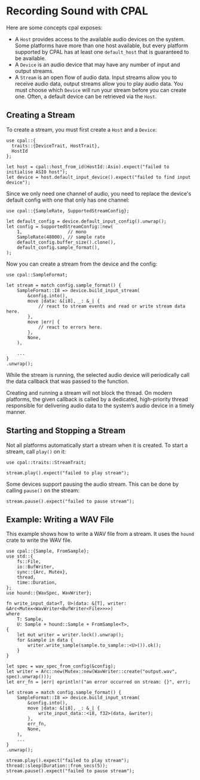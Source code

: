 # Recording Sound with CPAL

Here are some concepts cpal exposes:

- A `Host` provides access to the available audio devices on the system.
  Some platforms have more than one host available, but every platform supported by CPAL has at least one `default_host` that is guaranteed to be available.
- A `Device` is an audio device that may have any number of input and
  output streams.
- A `Stream` is an open flow of audio data. Input streams allow you to
  receive audio data, output streams allow you to play audio data. You must choose which
  `Device` will run your stream before you can create one. Often, a default device can be retrieved via the `Host`.

## Creating a Stream

To create a stream, you must first create a `Host` and a `Device`:

```rust,noplayground
use cpal::{
  traits::{DeviceTrait, HostTrait},
  HostId
};

let host = cpal::host_from_id(HostId::Asio).expect("failed to initialise ASIO host");
let device = host.default_input_device().expect("failed to find input device");
```

Since we only need one channel of audio, you need to replace the device's default config with one that only has one channel:

```rust,noplayground
use cpal::{SampleRate, SupportedStreamConfig};

let default_config = device.default_input_config().unwrap();
let config = SupportedStreamConfig::new(
    1,                 // mono
    SampleRate(48000), // sample rate
    default_config.buffer_size().clone(),
    default_config.sample_format(),
);
```

Now you can create a stream from the device and the config:

```rust,noplayground
use cpal::SampleFormat;

let stream = match config.sample_format() {
    SampleFormat::I8 => device.build_input_stream(
        &config.into(),
        move |data: &[i8], _: &_| {
            // react to stream events and read or write stream data here.
        },
        move |err| {
            // react to errors here.
        },
        None,
    ),

    ...
}
.unwrap();
```

While the stream is running, the selected audio device will periodically call the data callback that was passed to the function.

Creating and running a stream will not block the thread. On modern platforms, the given callback is called by a dedicated, high-priority thread responsible for delivering audio data to the system’s audio device in a timely manner.

## Starting and Stopping a Stream

Not all platforms automatically start a stream when it is created. To start a stream, call `play()` on it:

```rust,noplayground
use cpal::traits::StreamTrait;

stream.play().expect("failed to play stream");
```

Some devices support pausing the audio stream. This can be done by calling `pause()` on the stream:

```rust,noplayground
stream.pause().expect("failed to pause stream");
```

## Example: Writing a WAV File

This example shows how to write a WAV file from a stream. It uses the `hound` crate to write the WAV file.

```rust,noplayground
use cpal::{Sample, FromSample};
use std::{
    fs::File,
    io::BufWriter,
    sync::{Arc, Mutex},
    thread,
    time::Duration,
};
use hound::{WavSpec, WavWriter};

fn write_input_data<T, U>(data: &[T], writer: &Arc<Mutex<WavWriter<BufWriter<File>>>>)
where
    T: Sample,
    U: Sample + hound::Sample + FromSample<T>,
{
    let mut writer = writer.lock().unwrap();
    for &sample in data {
        writer.write_sample(sample.to_sample::<U>()).ok();
    }
}

let spec = wav_spec_from_config(&config);
let writer = Arc::new(Mutex::new(WavWriter::create("output.wav", spec).unwrap()));
let err_fn = |err| eprintln!("an error occurred on stream: {}", err);

let stream = match config.sample_format() {
    SampleFormat::I8 => device.build_input_stream(
        &config.into(),
        move |data: &[i8], _: &_| {
            write_input_data::<i8, f32>(data, &writer);
        },
        err_fn,
        None,
    ),
    ...
}
.unwrap();

stream.play().expect("failed to play stream");
thread::sleep(Duration::from_secs(5));
stream.pause().expect("failed to pause stream");
```
